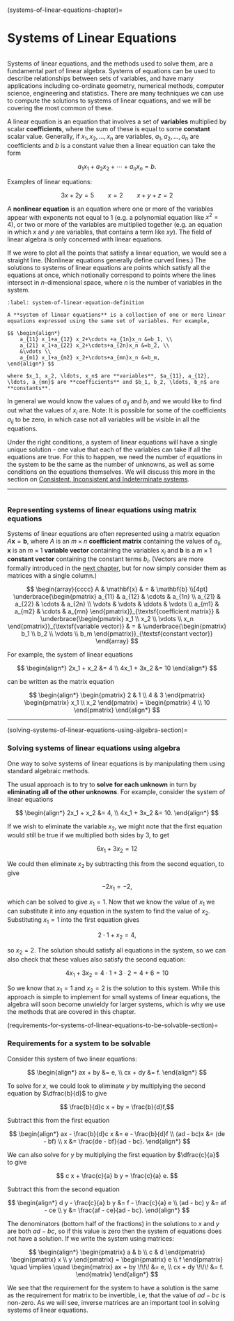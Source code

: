 ```{index} Linear systems
```

(systems-of-linear-equations-chapter)=

# Systems of Linear Equations

```{index} Systems of linear equations
```

Systems of linear equations, and the methods used to solve them, are a fundamental part of linear algebra. Systems of equations can be used to describe relationships between sets of variables, and have many applications including co-ordinate geometry, numerical methods, computer science, engineering and statistics. There are many techniques we can use to compute the solutions to systems of linear equations, and we will be covering the most common of these.

A linear equation is an equation that involves a set of **variables** multiplied by scalar **coefficients**, where the sum of these is equal to some **constant** scalar value. Generally, if $x_1, x_2, \ldots, x_n$ are variables, $a_1, a_2, \ldots, a_n$ are coefficients and $b$ is a constant value then a linear equation can take the form

$$ a_1 x_1 + a_2 x_2 + \cdots + a_n x_n = b. $$

Examples of linear equations:

$$ 3x + 2y = 5 \qquad x = 2 \qquad x + y + z = 2 $$

A **nonlinear equation** is an equation where one or more of the variables appear with exponents not equal to 1 (e.g. a polynomial equation like $x^2 = 4$), or two or more of the variables are multiplied together (e.g. an equation in which $x$ and $y$ are variables, that contains a term like $xy$). The field of linear algebra is only concerned with linear equations.

If we were to plot all the points that satisfy a linear equation, we would see a straight line. (Nonlinear equations generally define curved lines.) The solutions to systems of linear equations are points which satisfy all the equations at once, which notionally correspond to points where the lines intersect in $n$-dimensional space, where $n$ is the number of variables in the system. 

```{prf:definition} System of linear equations
:label: system-of-linear-equation-definition

A **system of linear equations** is a collection of one or more linear equations expressed using the same set of variables. For example,

$$ \begin{align*}
    a_{11} x_1+a_{12} x_2+\cdots +a_{1n}x_n &=b_1, \\
    a_{21} x_1+a_{22} x_2+\cdots+a_{2n}x_n &=b_2, \\
    &\vdots \\
    a_{m1} x_1+a_{m2} x_2+\cdots+a_{mn}x_n &=b_m,
\end{align*} $$

where $x_1, x_2, \ldots, x_n$ are **variables**, $a_{11}, a_{12}, \ldots, a_{mn}$ are **coefficients** and $b_1, b_2, \ldots, b_n$ are **constants**.
```

In general we would know the values of $a_{ij}$ and $b_i$ and we would like to find out what the values of $x_i$ are. Note: It is possible for some of the coefficients $a_{ij}$ to be zero, in which case not all variables will be visible in all the equations.

Under the right conditions, a system of linear equations will have a single unique solution - one value that each of the variables can take if all the equations are true. For this to happen, we need the number of equations in the system to be the same as the number of unknowns, as well as some conditions on the equations themselves. We will discuss this more in the section on [Consistent, Inconsistent and Indeterminate systems](consistent-inconsistent-and-indeterminate-systems-section).

---

```{index} Systems of linear equations ; matrix equation
```

### Representing systems of linear equations using matrix equations

Systems of linear equations are often represented using a matrix equation $A \mathbf{x} = \mathbf{b}$, where $A$ is an $m \times n$ **coefficient matrix** containing the values of $a_{ij}$, $\mathbf{x}$ is an $m \times 1$ **variable vector** containing the variables $x_i$ and $\mathbf{b}$ is a $m \times 1$ **constant vector** containing the constant terms $b_i$. (Vectors are more formally introduced in the [next chapter](vectors-chapter), but for now simply consider them as matrices with a single column.)

$$ \begin{array}{cccc}
    A & \mathbf{x} & = & \mathbf{b} \\[4pt]
    \underbrace{\begin{pmatrix}
        a_{11} & a_{12} & \cdots & a_{1n} \\
        a_{21} & a_{22} & \cdots & a_{2n} \\
        \vdots & \vdots & \ddots & \vdots \\
        a_{m1} & a_{m2} & \cdots & a_{mn}
    \end{pmatrix}}_{\textsf{coefficient matrix}} &
    \underbrace{\begin{pmatrix} x_1 \\ x_2 \\ \vdots \\ x_n \end{pmatrix}}_{\textsf{variable vector}} & = &
    \underbrace{\begin{pmatrix} b_1 \\ b_2 \\ \vdots \\ b_m \end{pmatrix}}_{\textsf{constant vector}}
\end{array} $$

For example, the system of linear equations

$$ \begin{align*}
    2x_1 + x_2 &= 4 \\
    4x_1 + 3x_2 &= 10
\end{align*} $$

can be written as the matrix equation

$$ \begin{align*}
    \begin{pmatrix}
        2 & 1 \\
        4 & 3
    \end{pmatrix}
    \begin{pmatrix}
        x_1 \\ x_2
    \end{pmatrix} =
    \begin{pmatrix}
        4 \\ 10
    \end{pmatrix}
\end{align*} $$

---

(solving-systems-of-linear-equations-using-algebra-section)=

### Solving systems of linear equations using algebra

One way to solve systems of linear equations is by manipulating them using standard algebraic methods.

The usual approach is to try to **solve for each unknown** in turn by **eliminating all of the other unknowns**. For example, consider the system of linear equations

$$ \begin{align*}
    2x_1 + x_2 &= 4, \\
    4x_1 + 3x_2 &= 10.
\end{align*} $$

If we wish to eliminate the variable $x_2$, we might note that the first equation would still be true if we multiplied both sides by $3$, to get

$$ 6x_1 + 3x_2 = 12 $$

We could then eliminate $x_2$ by subtracting this from the second equation, to give

$$ -2 x_1 = -2,$$

which can be solved to give $x_1 = 1$. Now that we know the value of $x_1$ we can substitute it into any equation in the system to find the value of $x_2$. Substituting $x_1 = 1$ into the first equation gives

$$ 2 \cdot 1 + x_2 = 4, $$

so $x_2 = 2$. The solution should satisfy all equations in the system, so we can also check that these values also satisfy the second equation:

$$ 4x_1 + 3x_2  = 4 \cdot 1 + 3 \cdot 2 = 4 + 6 = 10 $$

So we know that $x_1 = 1$ and $x_2 = 2$ is the solution to this system. While this approach is simple to implement for small systems of linear equations, the algebra will soon become unwieldy for larger systems, which is why we use the methods that are covered in this chapter.

(requirements-for-systems-of-linear-equations-to-be-solvable-section)=

### Requirements for a system to be solvable

Consider this system of two linear equations:

$$ \begin{align*}
    ax + by &= e, \\
    cx + dy &= f.
\end{align*} $$

To solve for $x$, we could look to eliminate $y$ by multiplying the second equation by $\dfrac{b}{d}$ to give

$$ \frac{b}{d}c x + by = \frac{b}{d}f,$$

Subtract this from the first equation

$$ \begin{align*}
    ax - \frac{b}{d}c x &= e - \frac{b}{d}f \\
    (ad - bc)x &= (de - bf) \\
    x &= \frac{de - bf}{ad - bc}.
\end{align*} $$

We can also solve for $y$ by multiplying the first equation by $\dfrac{c}{a}$ to give

$$ c x + \frac{c}{a} b y = \frac{c}{a} e. $$

Subtract this from the second equation

$$ \begin{align*}
    d y - \frac{c}{a} b y &= f - \frac{c}{a} e \\
    (ad - bc) y &= af - ce \\
    y &= \frac{af - ce}{ad - bc}.
\end{align*} $$

The denominators (bottom half of the fractions) in the solutions to $x$ and $y$ are both $a d - b c$, so if this value is zero then the system of equations does not have a solution. If we write the system using matrices:

$$ \begin{align*}
    \begin{pmatrix} a & b \\ c & d \end{pmatrix}
    \begin{pmatrix} x \\ y \end{pmatrix} =
    \begin{pmatrix} e \\ f \end{pmatrix} \quad \implies \quad
    \begin{matrix}
        ax + by \!\!\! &= e, \\
        cx + dy \!\!\! &= f.
    \end{matrix}
\end{align*} $$

We see that the requirement for the system to have a solution is the same as the requirement for matrix to be invertible, i.e, that the value of $ad-bc$ is non-zero. As we will see, inverse matrices are an important tool in solving systems of linear equations.
